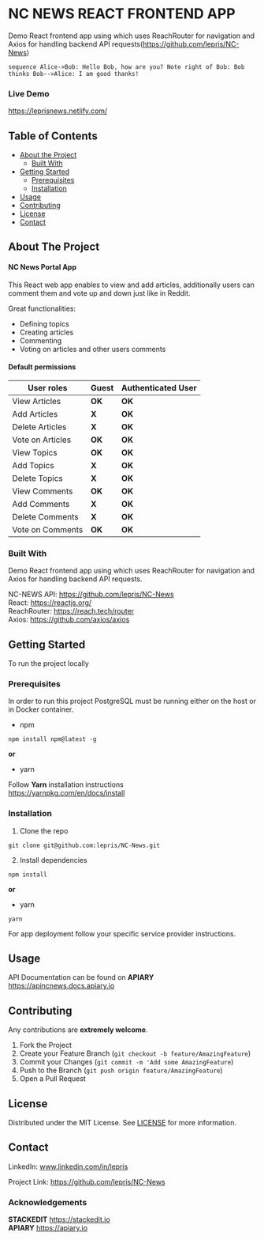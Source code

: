 <h1 id="nc-news-react-frontend-app">NC NEWS REACT FRONTEND APP</h1>
<p>Demo React frontend app using which uses ReachRouter for navigation and Axios for handling backend API requests(<a href="https://github.com/lepris/NC-News">https://github.com/lepris/NC-News</a>)</p>
<p><code>sequence Alice-&gt;Bob: Hello Bob, how are you? Note right of Bob: Bob thinks Bob--&gt;Alice: I am good thanks!</code></p>
<h3 id="live-demo">Live Demo</h3>
<p><a href="https://leprisnews.netlify.com/">https://leprisnews.netlify.com/</a></p>
<h2 id="table-of-contents">Table of Contents</h2>
<ul>
<li><a href="#about-the-project">About the Project</a>
<ul>
<li><a href="#built-with">Built With</a></li>
</ul>
</li>
<li><a href="#getting-started">Getting Started</a>
<ul>
<li><a href="#prerequisites">Prerequisites</a></li>
<li><a href="#installation">Installation</a></li>
</ul>
</li>
<li><a href="#usage">Usage</a></li>
<li><a href="#contributing">Contributing</a></li>
<li><a href="#license">License</a></li>
<li><a href="#contact">Contact</a></li>
</ul>
<h2 id="about-the-project">About The Project</h2>
<h4 id="nc-news-portal-app">NC News Portal App</h4>
<p>This React web app enables to view and add articles, additionally users can comment them  and vote up and down just like in Reddit.</p>
<p>Great functionalities:</p>
<ul>
<li>Defining topics</li>
<li>Creating articles</li>
<li>Commenting</li>
<li>Voting on articles and other users comments</li>
</ul>
<h4 id="default-permissions">Default permissions</h4>

<table>
<thead>
<tr>
<th>User roles</th>
<th>Guest</th>
<th>Authenticated User</th>
</tr>
</thead>
<tbody>
<tr>
<td>View Articles</td>
<td><strong>OK</strong></td>
<td><strong>OK</strong></td>
</tr>
<tr>
<td>Add Articles</td>
<td><strong>X</strong></td>
<td><strong>OK</strong></td>
</tr>
<tr>
<td>Delete Articles</td>
<td><strong>X</strong></td>
<td><strong>OK</strong></td>
</tr>
<tr>
<td>Vote on Articles</td>
<td><strong>OK</strong></td>
<td><strong>OK</strong></td>
</tr>
<tr>
<td>View Topics</td>
<td><strong>OK</strong></td>
<td><strong>OK</strong></td>
</tr>
<tr>
<td>Add Topics</td>
<td><strong>X</strong></td>
<td><strong>OK</strong></td>
</tr>
<tr>
<td>Delete Topics</td>
<td><strong>X</strong></td>
<td><strong>OK</strong></td>
</tr>
<tr>
<td>View Comments</td>
<td><strong>OK</strong></td>
<td><strong>OK</strong></td>
</tr>
<tr>
<td>Add Comments</td>
<td><strong>X</strong></td>
<td><strong>OK</strong></td>
</tr>
<tr>
<td>Delete Comments</td>
<td><strong>X</strong></td>
<td><strong>OK</strong></td>
</tr>
<tr>
<td>Vote on Comments</td>
<td><strong>OK</strong></td>
<td><strong>OK</strong></td>
</tr>
</tbody>
</table><h3 id="built-with">Built With</h3>
<p>Demo React frontend app using which uses ReachRouter for navigation and Axios for handling backend API requests.</p>
<p>NC-NEWS API: <a href="https://github.com/lepris/NC-News">https://github.com/lepris/NC-News</a><br>
React:  <a href="https://reactjs.org/">https://reactjs.org/</a><br>
ReachRouter: <a href="https://reach.tech/router">https://reach.tech/router</a><br>
Axios: <a href="https://github.com/axios/axios">https://github.com/axios/axios</a></p>
<h2 id="getting-started">Getting Started</h2>
<p>To run the project locally</p>
<h3 id="prerequisites">Prerequisites</h3>
<p>In order to run this project PostgreSQL must be running either on the host or in Docker container.</p>
<ul>
<li>npm</li>
</ul>
<pre class=" language-sh"><code class="prism  language-sh">npm install npm@latest -g
</code></pre>
<p><strong>or</strong></p>
<ul>
<li>yarn</li>
</ul>
<p>Follow <strong>Yarn</strong> installation instructions<br>
<a href="https://yarnpkg.com/en/docs/install">https://yarnpkg.com/en/docs/install</a></p>
<h3 id="installation">Installation</h3>
<ol>
<li>Clone the repo</li>
</ol>
<pre class=" language-sh"><code class="prism  language-sh">git clone git@github.com:lepris/NC-News.git
</code></pre>
<ol start="2">
<li>Install dependencies</li>
</ol>
<pre class=" language-sh"><code class="prism  language-sh">npm install
</code></pre>
<p><strong>or</strong></p>
<ul>
<li>yarn</li>
</ul>
<pre class=" language-sh"><code class="prism  language-sh">yarn
</code></pre>
<p>For app deployment follow your specific service provider instructions.</p>
<h2 id="usage">Usage</h2>
<p>API Documentation can be found on <strong>APIARY</strong><br>
<a href="https://apincnews.docs.apiary.io/">https://apincnews.docs.apiary.io</a></p>
<!-- CONTRIBUTING -->
<h2 id="contributing">Contributing</h2>
<p>Any contributions are  <strong>extremely welcome</strong>.</p>
<ol>
<li>Fork the Project</li>
<li>Create your Feature Branch (<code>git checkout -b feature/AmazingFeature</code>)</li>
<li>Commit your Changes (<code>git commit -m 'Add some AmazingFeature</code>)</li>
<li>Push to the Branch (<code>git push origin feature/AmazingFeature</code>)</li>
<li>Open a Pull Request</li>
</ol>
<h2 id="license">License</h2>
<p>Distributed under the MIT License. See <a href="./license.txt">LICENSE</a> for more information.</p>
<h2 id="contact">Contact</h2>
<p>LinkedIn: <a href="www.linkedin.com/in/lepris">www.linkedin.com/in/lepris</a></p>
<p>Project Link: <a href="https://github.com/lepris/NC-News">https://github.com/lepris/NC-News</a></p>
<h3 id="acknowledgements">Acknowledgements</h3>
<p><strong>STACKEDIT</strong>  <a href="https://stackedit.io/">https://stackedit.io</a><br>
<strong>APIARY</strong>  <a href="https://apiary.io/">https://apiary.io</a></p>

